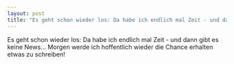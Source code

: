 ```yaml
---
layout: post
title: "Es geht schon wieder los: Da habe ich endlich mal Zeit - und dann gibt es keine News..."
---
```


Es geht schon wieder los: Da habe ich endlich mal Zeit - und dann gibt es keine News... Morgen werde ich hoffentlich wieder die Chance erhalten etwas zu schreiben!
